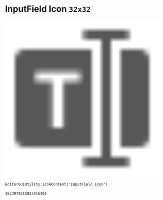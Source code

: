 # InputField Icon `32x32`
<img src="/img/InputField%20Icon.png" width=512 height=512>

``` CSharp
EditorGUIUtility.IconContent("InputField Icon")
```
```
3823979315032016401
```
